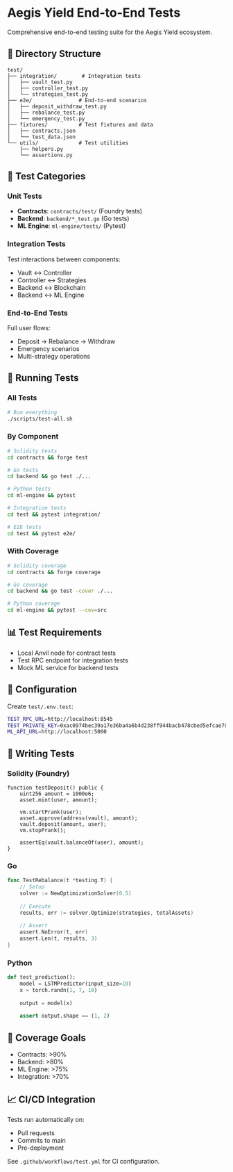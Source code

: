 # Aegis Yield End-to-End Tests

Comprehensive end-to-end testing suite for the Aegis Yield ecosystem.

## 📁 Directory Structure

```
test/
├── integration/        # Integration tests
│   ├── vault_test.py
│   ├── controller_test.py
│   └── strategies_test.py
├── e2e/               # End-to-end scenarios
│   ├── deposit_withdraw_test.py
│   ├── rebalance_test.py
│   └── emergency_test.py
├── fixtures/          # Test fixtures and data
│   ├── contracts.json
│   └── test_data.json
└── utils/             # Test utilities
    ├── helpers.py
    └── assertions.py
```

## 🧪 Test Categories

### Unit Tests
- **Contracts**: `contracts/test/` (Foundry tests)
- **Backend**: `backend/*_test.go` (Go tests)
- **ML Engine**: `ml-engine/tests/` (Pytest)

### Integration Tests
Test interactions between components:
- Vault ↔ Controller
- Controller ↔ Strategies
- Backend ↔ Blockchain
- Backend ↔ ML Engine

### End-to-End Tests
Full user flows:
- Deposit → Rebalance → Withdraw
- Emergency scenarios
- Multi-strategy operations

## 🚀 Running Tests

### All Tests
```bash
# Run everything
./scripts/test-all.sh
```

### By Component
```bash
# Solidity tests
cd contracts && forge test

# Go tests
cd backend && go test ./...

# Python tests
cd ml-engine && pytest

# Integration tests
cd test && pytest integration/

# E2E tests
cd test && pytest e2e/
```

### With Coverage
```bash
# Solidity coverage
cd contracts && forge coverage

# Go coverage
cd backend && go test -cover ./...

# Python coverage
cd ml-engine && pytest --cov=src
```

## 📊 Test Requirements

- Local Anvil node for contract tests
- Test RPC endpoint for integration tests
- Mock ML service for backend tests

## 🔧 Configuration

Create `test/.env.test`:
```bash
TEST_RPC_URL=http://localhost:8545
TEST_PRIVATE_KEY=0xac0974bec39a17e36ba4a6b4d238ff944bacb478cbed5efcae784d7bf4f2ff80
ML_API_URL=http://localhost:5000
```

## 📝 Writing Tests

### Solidity (Foundry)
```solidity
function testDeposit() public {
    uint256 amount = 1000e6;
    asset.mint(user, amount);
    
    vm.startPrank(user);
    asset.approve(address(vault), amount);
    vault.deposit(amount, user);
    vm.stopPrank();
    
    assertEq(vault.balanceOf(user), amount);
}
```

### Go
```go
func TestRebalance(t *testing.T) {
    // Setup
    solver := NewOptimizationSolver(0.5)
    
    // Execute
    results, err := solver.Optimize(strategies, totalAssets)
    
    // Assert
    assert.NoError(t, err)
    assert.Len(t, results, 3)
}
```

### Python
```python
def test_prediction():
    model = LSTMPredictor(input_size=10)
    x = torch.randn(1, 7, 10)
    
    output = model(x)
    
    assert output.shape == (1, 2)
```

## 🎯 Coverage Goals

- Contracts: >90%
- Backend: >80%
- ML Engine: >75%
- Integration: >70%

## 📈 CI/CD Integration

Tests run automatically on:
- Pull requests
- Commits to main
- Pre-deployment

See `.github/workflows/test.yml` for CI configuration.

